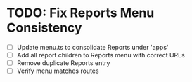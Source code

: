 # TODO: Fix Reports Menu Consistency

- [ ] Update menu.ts to consolidate Reports under 'apps'
- [ ] Add all report children to Reports menu with correct URLs
- [ ] Remove duplicate Reports entry
- [ ] Verify menu matches routes
